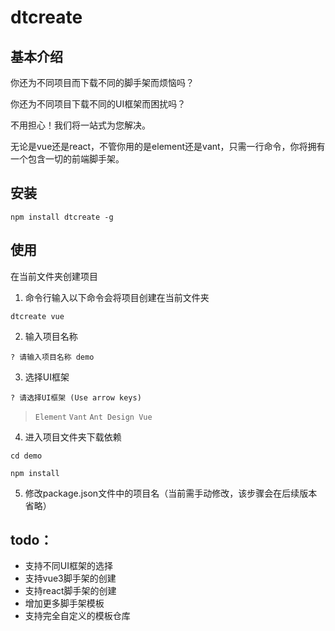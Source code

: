 # dtcreate

## 基本介绍

你还为不同项目而下载不同的脚手架而烦恼吗？

你还为不同项目下载不同的UI框架而困扰吗？

不用担心！我们将一站式为您解决。

无论是vue还是react，不管你用的是element还是vant，只需一行命令，你将拥有一个包含一切的前端脚手架。



## 安装

``` 
npm install dtcreate -g
```



## 使用

在当前文件夹创建项目

1. 命令行输入以下命令会将项目创建在当前文件夹

```
dtcreate vue
```

2. 输入项目名称

`? 请输入项目名称 demo`

3. 选择UI框架

`? 请选择UI框架 (Use arrow keys)`

> `Element`
> `Vant`
> `Ant Design Vue`

4. 进入项目文件夹下载依赖

```
cd demo

npm install
```

5. 修改package.json文件中的项目名（当前需手动修改，该步骤会在后续版本省略）



## todo：

- 支持不同UI框架的选择
- 支持vue3脚手架的创建
- 支持react脚手架的创建
- 增加更多脚手架模板
- 支持完全自定义的模板仓库